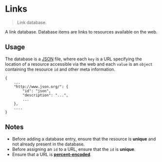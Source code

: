# Links

> Link database.

<section class="intro">

A link database. Database items are links to resources available on the web.

</section>

<!-- /.intro -->


<section class="usage">

## Usage

The database is a [JSON][json] file, where each `key` is a URL specifying the location of a resource accessible via the web and each `value` is an `object` containing the resource `id` and other meta information.

``` text
{
    ...
    "http://www.json.org/": {
        "id": "json",
        "description": "...",
        ...
    },
    ....
}
``` 

</section>

<!-- /.usage -->


<section class="notes">

## Notes

* Before adding a database entry, ensure that the resource is __unique__ and not already present in the database.
* Before assigning an `id` to a URL, ensure that the `id` is __unique__.
* Ensure that a URL is [__percent-encoded__][percent-encoding].

</section>

<!-- /.notes -->


<section class="links">

[json]: http://www.json.org/
[percent-encoding]: https://en.wikipedia.org/wiki/Percent-encoding

</section>

<!-- /.links -->
